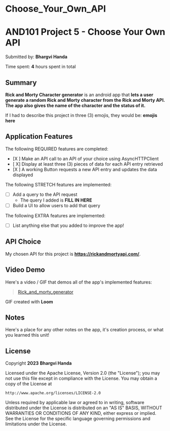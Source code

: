# Choose_Your_Own_API

<!-- (This is a comment) INSTRUCTIONS: Go through this page and fill out any **bolded** entries with their correct values.-->

# AND101 Project 5 - Choose Your Own API

Submitted by: **Bhargvi Handa**

Time spent: **4** hours spent in total

## Summary

**Rick and Morty Character generator** is an android app that **lets a user generate a random Rick and Morty character from the Rick and Morty API. The app also gives the name of the character and the status of it.**

If I had to describe this project in three (3) emojis, they would be: **emojis here**

## Application Features

<!-- (This is a comment) Please be sure to change the [ ] to [x] for any features you completed.  If a feature is not checked [x], you might miss the points for that item! -->

The following REQUIRED features are completed:

- [X ] Make an API call to an API of your choice using AsyncHTTPClient
- [ X] Display at least three (3) pieces of data for each API entry retrieved
- [X ] A working Button requests a new API entry and updates the data displayed

The following STRETCH features are implemented:

- [ ] Add a query to the API request
  - The query I added is **FILL IN HERE**
- [ ] Build a UI to allow users to add that query

The following EXTRA features are implemented:

- [ ] List anything else that you added to improve the app!

## API Choice

My chosen API for this project is **https://rickandmortyapi.com/**.

## Video Demo

Here's a video / GIF that demos all of the app's implemented features:

<blockquote class="imgur-embed-pub" lang="en" data-id="a/Q9DxVj3"  ><a href="//imgur.com/a/Q9DxVj3">Rick_and_morty_generator</a></blockquote><script async src="//s.imgur.com/min/embed.js" charset="utf-8"></script>

GIF created with **Loom**

<!-- Recommended tools:
- [Kap](https://getkap.co/) for macOS
- [ScreenToGif](https://www.screentogif.com/) for Windows
- [peek](https://github.com/phw/peek) for Linux. -->

## Notes

Here's a place for any other notes on the app, it's creation process, or what you learned this unit!

## License

Copyright **2023** **Bhargvi Handa**

Licensed under the Apache License, Version 2.0 (the "License");
you may not use this file except in compliance with the License.
You may obtain a copy of the License at

    http://www.apache.org/licenses/LICENSE-2.0

Unless required by applicable law or agreed to in writing, software
distributed under the License is distributed on an "AS IS" BASIS,
WITHOUT WARRANTIES OR CONDITIONS OF ANY KIND, either express or implied.
See the License for the specific language governing permissions and
limitations under the License.
